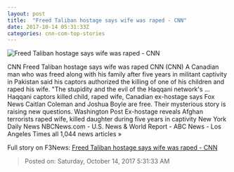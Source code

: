 ```yaml
---
layout: post
title:  "Freed Taliban hostage says wife was raped - CNN"
date: 2017-10-14 05:31:33Z
categories: cnn-com-top-stories
---
```


![Freed Taliban hostage says wife was raped - CNN](http://cdn.cnn.com/cnnnext/dam/assets/171012115610-taliban-family-release-1-super-tease.jpg)

CNN Freed Taliban hostage says wife was raped CNN (CNN) A Canadian man who was freed along with his family after five years in militant captivity in Pakistan said his captors authorized the killing of one of his children and raped his wife. "The stupidity and the evil of the Haqqani network's ... Haqqani captors killed child, raped wife, Canadian ex-hostage says Fox News Caitlan Coleman and Joshua Boyle are free. Their mysterious story is raising new questions. Washington Post Ex-hostage reveals Afghan terrorists raped wife, killed daughter during five years in captivity New York Daily News NBCNews.com - U.S. News & World Report - ABC News - Los Angeles Times all 1,044 news articles »


Full story on F3News: [Freed Taliban hostage says wife was raped - CNN](http://www.f3nws.com/n/DQhRpC)

> Posted on: Saturday, October 14, 2017 5:31:33 AM
